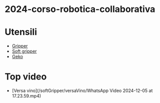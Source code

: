 # 2024-corso-robotica-collaborativa

# Utensili

- [Gripper](gripper)
- [Soft gripper](softGripper)
- [Geko](geko)


# Top video

- [Versa vino](/softGripper/versaVino/WhatsApp Video 2024-12-05 at 17.23.59.mp4)
